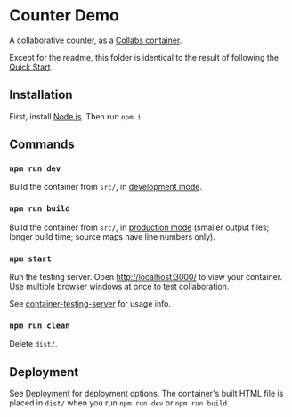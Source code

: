 # Counter Demo

A collaborative counter, as a [Collabs container](https://github.com/composablesys/collabs/blob/master/collabs/docs/containers.md).

Except for the readme, this folder is identical to the result of following the [Quick Start](https://collabs.readthedocs.io/en/latest/quick_start.html).

## Installation

First, install [Node.js](https://nodejs.org/). Then run `npm i`.

## Commands

### `npm run dev`

Build the container from `src/`, in [development mode](https://webpack.js.org/guides/development/).

### `npm run build`

Build the container from `src/`, in [production mode](https://webpack.js.org/guides/production/) (smaller output files; longer build time; source maps have line numbers only).

### `npm start`

Run the testing server. Open [http://localhost:3000/](http://localhost:3000/) to view your container. Use multiple browser windows at once to test collaboration.

See [container-testing-server](https://www.npmjs.com/package/@collabs/container-testing-server) for usage info.

### `npm run clean`

Delete `dist/`.

## Deployment

See [Deployment](https://collabs.readthedocs.io/en/latest/guide/containers.html#deployment) for deployment options. The container's built HTML file is placed in `dist/` when you run `npm run dev` or `npm run build`.
